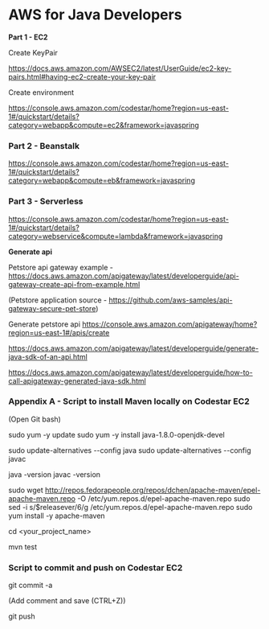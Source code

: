 # AWS for Java Developers



**Part 1 - EC2**

Create KeyPair 

https://docs.aws.amazon.com/AWSEC2/latest/UserGuide/ec2-key-pairs.html#having-ec2-create-your-key-pair

Create environment

https://console.aws.amazon.com/codestar/home?region=us-east-1#/quickstart/details?category=webapp&compute=ec2&framework=javaspring

### Part 2 - Beanstalk

https://console.aws.amazon.com/codestar/home?region=us-east-1#/quickstart/details?category=webapp&compute=eb&framework=javaspring

### Part 3 - Serverless

https://console.aws.amazon.com/codestar/home?region=us-east-1#/quickstart/details?category=webservice&compute=lambda&framework=javaspring

**Generate api**

Petstore api gateway example - https://docs.aws.amazon.com/apigateway/latest/developerguide/api-gateway-create-api-from-example.html

(Petstore application source - https://github.com/aws-samples/api-gateway-secure-pet-store)

Generate petstore api https://console.aws.amazon.com/apigateway/home?region=us-east-1#/apis/create

https://docs.aws.amazon.com/apigateway/latest/developerguide/generate-java-sdk-of-an-api.html

https://docs.aws.amazon.com/apigateway/latest/developerguide/how-to-call-apigateway-generated-java-sdk.html



### Appendix A - Script to install Maven locally on Codestar EC2

(Open Git bash)

sudo yum -y update
sudo yum -y install java-1.8.0-openjdk-devel

sudo update-alternatives --config java
sudo update-alternatives --config javac

java -version
javac -version

sudo wget http://repos.fedorapeople.org/repos/dchen/apache-maven/epel-apache-maven.repo -O /etc/yum.repos.d/epel-apache-maven.repo
sudo sed -i s/\$releasever/6/g /etc/yum.repos.d/epel-apache-maven.repo
sudo yum install -y apache-maven

cd <your_project_name>

mvn test

### Script to commit and push on Codestar EC2

git commit -a

(Add comment and save (CTRL+Z))

git push